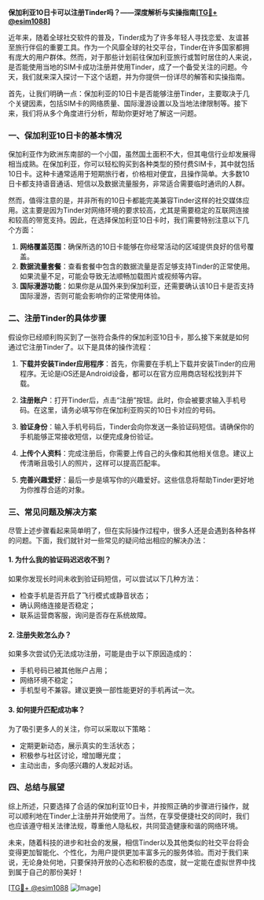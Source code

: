 **保加利亚10日卡可以注册Tinder吗？——深度解析与实操指南[[TG💪+ @esim1088](https://t.me/s/esim1088)]**

近年来，随着全球社交软件的普及，Tinder成为了许多年轻人寻找恋爱、友谊甚至旅行伴侣的重要工具。作为一个风靡全球的社交平台，Tinder在许多国家都拥有庞大的用户群体。然而，对于那些计划前往保加利亚旅行或暂时居住的人来说，是否能使用当地的SIM卡成功注册并使用Tinder，成了一个备受关注的问题。今天，我们就来深入探讨一下这个话题，并为你提供一份详尽的解答和实操指南。

首先，让我们明确一点：保加利亚的10日卡是否能够注册Tinder，主要取决于几个关键因素，包括SIM卡的网络质量、国际漫游设置以及当地法律限制等。接下来，我们将从多个角度进行分析，帮助你更好地了解这一问题。

### 一、保加利亚10日卡的基本情况

保加利亚作为欧洲东南部的一个小国，虽然国土面积不大，但其电信行业却发展得相当成熟。在保加利亚，你可以轻松购买到各种类型的预付费SIM卡，其中就包括10日卡。这种卡通常适用于短期旅行者，价格相对便宜，且操作简单。大多数10日卡都支持语音通话、短信以及数据流量服务，非常适合需要临时通讯的人群。

然而，值得注意的是，并非所有的10日卡都能完美兼容Tinder这样的社交媒体应用。这主要是因为Tinder对网络环境的要求较高，尤其是需要稳定的互联网连接和较高的带宽支持。因此，在选择保加利亚10日卡时，我们需要特别注意以下几个方面：

1. **网络覆盖范围**：确保所选的10日卡能够在你经常活动的区域提供良好的信号覆盖。
2. **数据流量套餐**：查看套餐中包含的数据流量是否足够支持Tinder的正常使用。如果流量不足，可能会导致无法顺畅加载图片或视频等内容。
3. **国际漫游功能**：如果你是从国外来到保加利亚，还需要确认该10日卡是否支持国际漫游，否则可能会影响你的正常使用体验。

### 二、注册Tinder的具体步骤

假设你已经顺利购买到了一张符合条件的保加利亚10日卡，那么接下来就是如何通过它注册Tinder了。以下是具体的操作流程：

1. **下载并安装Tinder应用程序**：首先，你需要在手机上下载并安装Tinder的应用程序。无论是iOS还是Android设备，都可以在官方应用商店轻松找到并下载。

2. **注册账户**：打开Tinder后，点击“注册”按钮。此时，你会被要求输入手机号码。在这里，请务必填写你在保加利亚购买的10日卡对应的号码。

3. **验证身份**：输入手机号码后，Tinder会向你发送一条验证码短信。请确保你的手机能够正常接收短信，以便完成身份验证。

4. **上传个人资料**：完成注册后，你需要上传自己的头像和其他相关信息。建议上传清晰且吸引人的照片，这样可以提高匹配率。

5. **完善兴趣爱好**：最后一步是填写你的兴趣爱好。这些信息将帮助Tinder更好地为你推荐合适的对象。

### 三、常见问题及解决方案

尽管上述步骤看起来简单明了，但在实际操作过程中，很多人还是会遇到各种各样的问题。下面，我们就针对一些常见的疑问给出相应的解决办法：

#### 1. 为什么我的验证码迟迟收不到？
如果你发现长时间未收到验证码短信，可以尝试以下几种方法：
- 检查手机是否开启了飞行模式或静音状态；
- 确认网络连接是否稳定；
- 联系运营商客服，询问是否存在系统故障。

#### 2. 注册失败怎么办？
如果多次尝试仍无法成功注册，可能是由于以下原因造成的：
- 手机号码已被其他账户占用；
- 网络环境不稳定；
- 手机型号不兼容。建议更换一部性能更好的手机再试一次。

#### 3. 如何提升匹配成功率？
为了吸引更多人的关注，你可以采取以下策略：
- 定期更新动态，展示真实的生活状态；
- 积极参与社区讨论，增加曝光度；
- 主动出击，多向感兴趣的人发起对话。

### 四、总结与展望

综上所述，只要选择了合适的保加利亚10日卡，并按照正确的步骤进行操作，就可以顺利地在Tinder上注册并开始使用了。当然，在享受便捷社交的同时，我们也应该遵守相关法律法规，尊重他人隐私权，共同营造健康和谐的网络环境。

未来，随着科技的进步和社会的发展，相信Tinder以及其他类似的社交平台将会变得更加智能化、个性化，为用户提供更加丰富多元的服务体验。而对于我们来说，无论身处何地，只要保持开放的心态和积极的态度，就一定能在虚拟世界中找到属于自己的那份美好！

[[TG💪+ @esim1088](https://t.me/s/esim1088) ![Image](https://i.postimg.cc/4NQfJmqS/Snipaste-2025-05-13-00-14-12.png)]